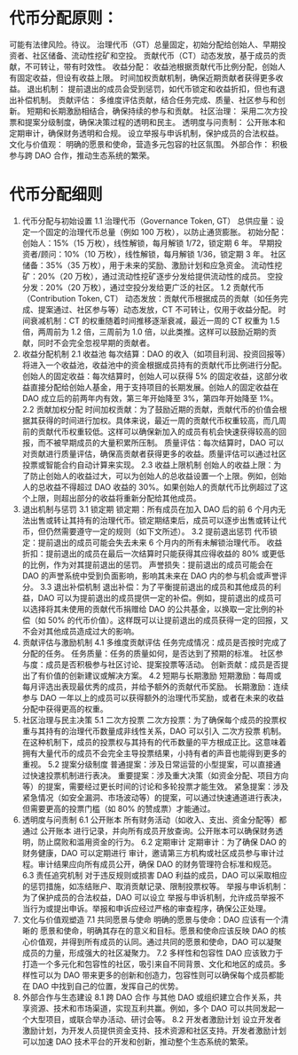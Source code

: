 # 代币分配原则：
可能有法律风险。待议。
治理代币（GT）总量固定，初始分配给创始人、早期投资者、社区储备、流动性挖矿和空投。
贡献代币（CT）动态发放，基于成员的贡献，不可转让，带有时效性。
收益分配：
收益池根据贡献代币比例分配，创始人有固定收益，但设有收益上限。
时间加权贡献机制，确保近期贡献者获得更多收益。
退出机制：
提前退出的成员会受到惩罚，如代币锁定和收益折扣，但也有退出补偿机制。
贡献评估：
多维度评估贡献，结合任务完成、质量、社区参与和创新。
短期和长期激励相结合，确保持续的参与和贡献。
社区治理：
采用二次方投票和提案分级制度，确保决策过程的透明和民主。
透明度与问责制：
公开账本和定期审计，确保财务透明和合规。
设立举报与申诉机制，保护成员的合法权益。
文化与价值观：
明确的愿景和使命，营造多元包容的社区氛围。
外部合作：
积极参与跨 DAO 合作，推动生态系统的繁荣。


# 代币分配细则
1. 代币分配与初始设置
1.1 治理代币（Governance Token, GT）
总供应量：设定一个固定的治理代币总量（例如 100 万枚），以防止通货膨胀。
初始分配：
创始人：15%（15 万枚），线性解锁，每月解锁 1/72，锁定期 6 年。
早期投资者/顾问：10%（10 万枚），线性解锁，每月解锁 1/36，锁定期 3 年。
社区储备：35%（35 万枚），用于未来的奖励、激励计划和应急资金。
流动性挖矿：20%（20 万枚），通过流动性挖矿逐步分发给提供流动性的成员。
空投分发：20%（20 万枚），通过空投分发给更广泛的社区。
1.2 贡献代币（Contribution Token, CT）
动态发放：贡献代币根据成员的贡献（如任务完成、提案通过、社区参与等）动态发放，CT 不可转让，仅用于收益分配。
时间衰减机制：CT 的权重随着时间推移逐渐衰减，最近一周的 CT 权重为 1.5 倍，两周前为 1.2 倍，三周前为 1.0 倍，以此类推。这样可以鼓励近期的贡献，同时不会完全忽视早期的贡献者。
1. 收益分配机制
2.1 收益池
每次结算：DAO 的收入（如项目利润、投资回报等）将进入一个收益池，收益池中的资金根据成员持有的贡献代币比例进行分配。
创始人的固定收益：每次结算时，创始人可以获得 5% 的固定收益，这部分收益直接分配给创始人基金，用于支持项目的长期发展。创始人的固定收益在 DAO 成立后的前两年内有效，第三年开始降至 3%，第四年开始降至 1%。
2.2 贡献加权分配
时间加权贡献：为了鼓励近期的贡献，贡献代币的价值会根据其获得的时间进行加权。具体来说，最近一周的贡献代币权重较高，而几周前的贡献代币权重较低。这样可以确保新加入的成员有机会快速获得较高的回报，而不被早期成员的大量积累所压制。
质量评估：每次结算时，DAO 可以对贡献进行质量评估，确保高贡献者获得更多的收益。质量评估可以通过社区投票或智能合约自动计算来实现。
2.3 收益上限机制
创始人的收益上限：为了防止创始人的收益过大，可以为创始人的总收益设置一个上限。例如，创始人的总收益不得超过 DAO 收益的 30%。如果创始人的贡献代币比例超过了这个上限，则超出部分的收益将重新分配给其他成员。
1. 退出机制与惩罚
3.1 锁定期
锁定期：所有成员在加入 DAO 后的前 6 个月内无法出售或转让其持有的治理代币。锁定期结束后，成员可以逐步出售或转让代币，但仍然需要遵守一定的规则（如下文所述）。
3.2 提前退出惩罚
代币锁定：提前退出的成员可能会失去未来 6 个月内的所有未解锁治理代币。
收益折扣：提前退出的成员在最后一次结算时只能获得其应得收益的 80% 或更低的比例，作为对其提前退出的惩罚。
声誉损失：提前退出的成员可能会在 DAO 的声誉系统中受到负面影响，影响其未来在 DAO 内的参与机会或声誉评分。
3.3 退出补偿机制
退出补偿：为了平衡提前退出的成员和其他成员的利益，DAO 可以为提前退出的成员提供一定的补偿。例如，提前退出的成员可以选择将其未使用的贡献代币捐赠给 DAO 的公共基金，以换取一定比例的补偿（如 50% 的代币价值）。这样既可以让提前退出的成员获得一定的回报，又不会对其他成员造成过大的影响。
1. 贡献评估与激励机制
4.1 多维度贡献评估
任务完成情况：成员是否按时完成了分配的任务。
任务质量：任务的质量如何，是否达到了预期的标准。
社区参与度：成员是否积极参与社区讨论、提案投票等活动。
创新贡献：成员是否提出了有价值的创新建议或解决方案。
4.2 短期与长期激励
短期激励：每周或每月评选出表现最优秀的成员，并给予额外的贡献代币奖励。
长期激励：连续参与 DAO 一年以上的成员可以获得额外的治理代币奖励，或者在未来的收益分配中获得更高的权重。
1. 社区治理与民主决策
5.1 二次方投票
二次方投票：为了确保每个成员的投票权重与其持有的治理代币数量成非线性关系，DAO 可以引入 二次方投票 机制。在这种机制下，成员的投票权与其持有的代币数量的平方根成正比。这意味着拥有大量代币的成员不会完全主导投票结果，小持有者的声音也能得到更多的重视。
5.2 提案分级制度
普通提案：涉及日常运营的小型提案，可以直接通过快速投票机制进行表决。
重要提案：涉及重大决策（如资金分配、项目方向等）的提案，需要经过更长时间的讨论和多轮投票才能生效。
紧急提案：涉及紧急情况（如安全漏洞、市场波动等）的提案，可以通过快速通道进行表决，但需要更高的投票门槛（如 80% 的赞成票）才能通过。
1. 透明度与问责制
6.1 公开账本
所有财务活动（如收入、支出、资金分配等）都通过 公开账本 进行记录，并向所有成员开放查询。公开账本可以确保财务透明，防止腐败和滥用资金的行为。
6.2 定期审计
定期审计：为了确保 DAO 的财务健康，DAO 可以定期进行 审计，邀请第三方机构或社区成员参与审计过程。审计结果应向所有成员公开，确保 DAO 的财务管理符合标准和规范。
6.3 责任追究机制
对于违反规则或损害 DAO 利益的成员，DAO 可以采取相应的惩罚措施，如冻结账户、取消贡献记录、限制投票权等。
举报与申诉机制：为了保护成员的合法权益，DAO 可以设立 举报与申诉机制，允许成员举报不当行为或提出申诉。举报和申诉应经过严格的审查程序，确保公正处理。
1. 文化与价值观塑造
7.1 共同愿景与使命
明确的愿景与使命：DAO 应该有一个清晰的 愿景和使命，明确其存在的意义和目标。愿景和使命应该反映 DAO 的核心价值观，并得到所有成员的认同。通过共同的愿景和使命，DAO 可以凝聚成员的力量，形成强大的社区凝聚力。
7.2 多样性和包容性
DAO 应该致力于打造一个多元化和包容性的社区，吸引来自不同背景、文化和地区的成员。多样性可以为 DAO 带来更多的创新和创造力，包容性则可以确保每个成员都能在 DAO 中找到自己的位置，发挥自己的优势。
1. 外部合作与生态建设
8.1 跨 DAO 合作
与其他 DAO 或组织建立合作关系，共享资源、技术和市场渠道，实现互利共赢。例如，多个 DAO 可以共同发起一个大型项目，或联合举办活动、研讨会等。
8.2 开发者激励计划
设立开发者激励计划，为开发人员提供资金支持、技术资源和社区支持。开发者激励计划可以加速 DAO 技术平台的开发和创新，推动整个生态系统的繁荣。

